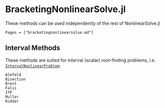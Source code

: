 # BracketingNonlinearSolve.jl

These methods can be used independently of the rest of NonlinearSolve.jl

```@index
Pages = ["bracketingnonlinearsolve.md"]
```

## Interval Methods

These methods are suited for interval (scalar) root-finding problems,
i.e. [`IntervalNonlinearProblem`](@ref).

```@docs
Alefeld
Bisection
Brent
Falsi
ITP
Muller
Ridder
```
